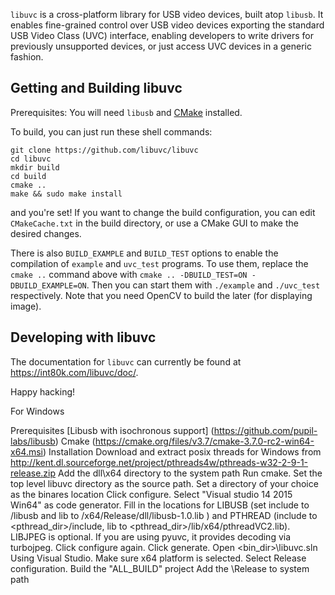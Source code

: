 `libuvc` is a cross-platform library for USB video devices, built atop `libusb`.
It enables fine-grained control over USB video devices exporting the standard USB Video Class
(UVC) interface, enabling developers to write drivers for previously unsupported devices,
or just access UVC devices in a generic fashion.

## Getting and Building libuvc

Prerequisites: You will need `libusb` and [CMake](http://www.cmake.org/) installed.

To build, you can just run these shell commands:

    git clone https://github.com/libuvc/libuvc
    cd libuvc
    mkdir build
    cd build
    cmake ..
    make && sudo make install

and you're set! If you want to change the build configuration, you can edit `CMakeCache.txt`
in the build directory, or use a CMake GUI to make the desired changes.

There is also `BUILD_EXAMPLE` and `BUILD_TEST` options to enable the compilation of `example` and `uvc_test` programs. To use them, replace the `cmake ..` command above with `cmake .. -DBUILD_TEST=ON -DBUILD_EXAMPLE=ON`.
Then you can start them with `./example` and `./uvc_test` respectively. Note that you need OpenCV to build the later (for displaying image).

## Developing with libuvc

The documentation for `libuvc` can currently be found at https://int80k.com/libuvc/doc/.

Happy hacking!

For Windows

Prerequisites
[Libusb with isochronous support] (https://github.com/pupil-labs/libusb)
Cmake (https://cmake.org/files/v3.7/cmake-3.7.0-rc2-win64-x64.msi)
Installation
Download and extract posix threads for Windows from http://kent.dl.sourceforge.net/project/pthreads4w/pthreads-w32-2-9-1-release.zip Add the dll\x64 directory to the system path
Run cmake. Set the top level libuvc directory as the source path. Set a directory of your choice as the binares location
Click configure. Select "Visual studio 14 2015 Win64" as code generator. Fill in the locations for LIBUSB (set include to /libusb and lib to /x64/Release/dll/libusb-1.0.lib ) and PTHREAD (include to <pthread_dir>/include, lib to <pthread_dir>/lib/x64/pthreadVC2.lib). LIBJPEG is optional. If you are using pyuvc, it provides decoding via turbojpeg.
Click configure again. Click generate.
Open <bin_dir>\libuvc.sln Using Visual Studio. Make sure x64 platform is selected. Select Release configuration. Build the "ALL_BUILD" project
Add the \Release to system path
